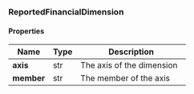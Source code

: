 

[//]: # (CLASS:ReportedFinancialDimension)

[//]: # (KIND:object)

### ReportedFinancialDimension

#### Properties

[//]: # (START_DEFINITION)

Name | Type | Description
------------ | ------------- | -------------
**axis** | str | The axis of the dimension &nbsp;
**member** | str | The member of the axis &nbsp;

[//]: # (END_DEFINITION)



